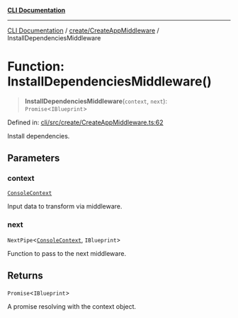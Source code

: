 [**CLI Documentation**](../../../README.md)

***

[CLI Documentation](../../../README.md) / [create/CreateAppMiddleware](../README.md) / InstallDependenciesMiddleware

# Function: InstallDependenciesMiddleware()

> **InstallDependenciesMiddleware**(`context`, `next`): `Promise`\<`IBlueprint`\>

Defined in: [cli/src/create/CreateAppMiddleware.ts:62](https://github.com/stonemjs/cli/blob/f139573d7f6e29779d41fb031ed261bfcad59d09/src/create/CreateAppMiddleware.ts#L62)

Install dependencies.

## Parameters

### context

[`ConsoleContext`](../../../declarations/interfaces/ConsoleContext.md)

Input data to transform via middleware.

### next

`NextPipe`\<[`ConsoleContext`](../../../declarations/interfaces/ConsoleContext.md), `IBlueprint`\>

Function to pass to the next middleware.

## Returns

`Promise`\<`IBlueprint`\>

A promise resolving with the context object.
